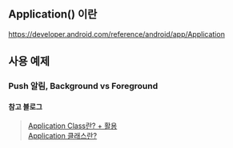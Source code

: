 ## Application() 이란
https://developer.android.com/reference/android/app/Application

## 사용 예제
### Push 알림, Background vs Foreground


#### 참고 블로그
> [Application Class란? + 활용](https://uroa.tistory.com/43)</br>
> [Application 클래스란?](https://onlyfor-me-blog.tistory.com/374)
